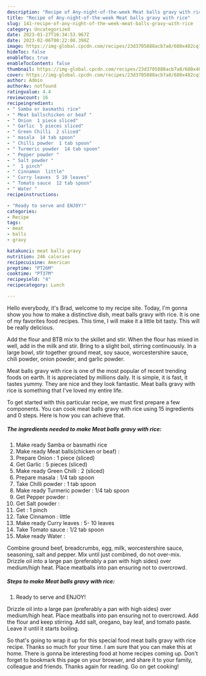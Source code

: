 ```yaml
---
description: "Recipe of Any-night-of-the-week Meat balls gravy with rice"
title: "Recipe of Any-night-of-the-week Meat balls gravy with rice"
slug: 141-recipe-of-any-night-of-the-week-meat-balls-gravy-with-rice
category: Uncategorized
date: 2023-01-27T16:34:53.967Z
date: 2023-02-06T00:22:08.398Z
image: https://img-global.cpcdn.com/recipes/23d3705888acb7a8/680x482cq70/meat-balls-gravy-with-rice-recipe-main-photo.jpg
hideToc: false
enableToc: true
enableTocContent: false
thumbnail: https://img-global.cpcdn.com/recipes/23d3705888acb7a8/680x482cq70/meat-balls-gravy-with-rice-recipe-main-photo.jpg
cover: https://img-global.cpcdn.com/recipes/23d3705888acb7a8/680x482cq70/meat-balls-gravy-with-rice-recipe-main-photo.jpg
author: Admin
authorAv: notfound
ratingvalue: 4.4
reviewcount: 16
recipeingredient:
- " Samba or basmathi rice"
- " Meat ballschicken or beaf "
- " Onion  1 piece sliced"
- " Garlic  5 pieces sliced"
- " Green Chilli  2 sliced"
- " masala  14 tab spoon"
- " Chilli powder  1 tab spoon"
- " Turmeric powder  14 tab spoon"
- " Pepper powder "
- " Salt powder "
- "  1 pinch"
- " Cinnamon  little"
- " Curry leaves  5 10 leaves"
- " Tomato sauce  12 tab spoon"
- " Water "
recipeinstructions:

- "Ready to serve and ENJOY!"
categories:
- Recipe
tags:
- meat
- balls
- gravy

katakunci: meat balls gravy 
nutrition: 246 calories
recipecuisine: American
preptime: "PT26M"
cooktime: "PT37M"
recipeyield: "4"
recipecategory: Lunch

---
```



Hello everybody, it's Brad, welcome to my recipe site. Today, I'm gonna show you how to make a distinctive dish, meat balls gravy with rice. It is one of my favorites food recipes. This time, I will make it a little bit tasty. This will be really delicious.

Add the flour and BTB mix to the skillet and stir. When the flour has mixed in well, add in the milk and stir. Bring to a slight boil, stirring continuously. In a large bowl, stir together ground meat, soy sauce, worcestershire sauce, chili powder, onion powder, and garlic powder.

Meat balls gravy with rice is one of the most popular of recent trending foods on earth. It is appreciated by millions daily. It is simple, it is fast, it tastes yummy. They are nice and they look fantastic. Meat balls gravy with rice is something that I've loved my entire life.


To get started with this particular recipe, we must first prepare a few components. You can cook meat balls gravy with rice using 15 ingredients and 0 steps. Here is how you can achieve that.

<!--inarticleads1-->

##### The ingredients needed to make Meat balls gravy with rice:

1. Make ready  Samba or basmathi rice
1. Make ready  Meat balls(chicken or beaf) :
1. Prepare  Onion : 1 piece (sliced)
1. Get  Garlic : 5 pieces (sliced)
1. Make ready  Green Chilli : 2 (sliced)
1. Prepare  masala : 1/4 tab spoon
1. Take  Chilli powder : 1 tab spoon
1. Make ready  Turmeric powder : 1/4 tab spoon
1. Get  Pepper powder :
1. Get  Salt powder :
1. Get  : 1 pinch
1. Take  Cinnamon : little
1. Make ready  Curry leaves : 5- 10 leaves
1. Take  Tomato sauce : 1/2 tab spoon
1. Make ready  Water :


Combine ground beef, breadcrumbs, egg, milk, worcestershire sauce, seasoning, salt and pepper. Mix until just combined, do not over-mix. Drizzle oil into a large pan (preferably a pan with high sides) over medium/high heat. Place meatballs into pan ensuring not to overcrowd. 

<!--inarticleads2-->

##### Steps to make Meat balls gravy with rice:


1. Ready to serve and ENJOY!

Drizzle oil into a large pan (preferably a pan with high sides) over medium/high heat. Place meatballs into pan ensuring not to overcrowd. Add the flour and keep stirring. Add salt, oregano, bay leaf, and tomato paste. Leave it until it starts boiling. 

So that's going to wrap it up for this special food meat balls gravy with rice recipe. Thanks so much for your time. I am sure that you can make this at home. There is gonna be interesting food at home recipes coming up. Don't forget to bookmark this page on your browser, and share it to your family, colleague and friends. Thanks again for reading. Go on get cooking!

